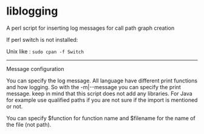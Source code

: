 # liblogging
A perl script for inserting log messages for call path graph creation

If perl switch is not installed:

Unix like : `sudo cpan -f Switch`

------
Message configuration

You can specify the log message. All language have different print functions and
how logging. So with the -m|--message you can specify the print message. keep in
mind that this script does not add any libraries. For Java for example use
qualified paths if you are not sure if the import is mentioned or not.

You can specify $function for function name and $filename for the name of the
file (not path).
